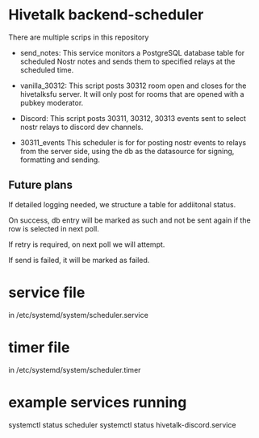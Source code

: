 # Hivetalk backend-scheduler

There are multiple scrips in this repository

- send_notes: This service monitors a PostgreSQL database table for scheduled Nostr notes and sends them to specified relays at the scheduled time.

- vanilla_30312: This script posts 30312 room open and closes for the hivetalksfu server.
It will only post for rooms that are opened with a pubkey moderator. 

- Discord: This script posts 30311, 30312, 30313 events sent to select nostr relays to discord dev channels. 

- 30311_events
This scheduler is for for posting nostr events to relays from the server side, 
using the db as the datasource for signing, formatting and sending.


## Future plans

If detailed logging needed, we structure a table for addiitonal status.

On success, db entry will be marked as such and 
not be sent again if the row is selected in next poll. 

If retry is required, on next poll we will attempt. 

If send is failed, it will be marked as failed. 

# service file
in /etc/systemd/system/scheduler.service

# timer file

in /etc/systemd/system/scheduler.timer


# example services running

systemctl status scheduler
systemctl status hivetalk-discord.service

